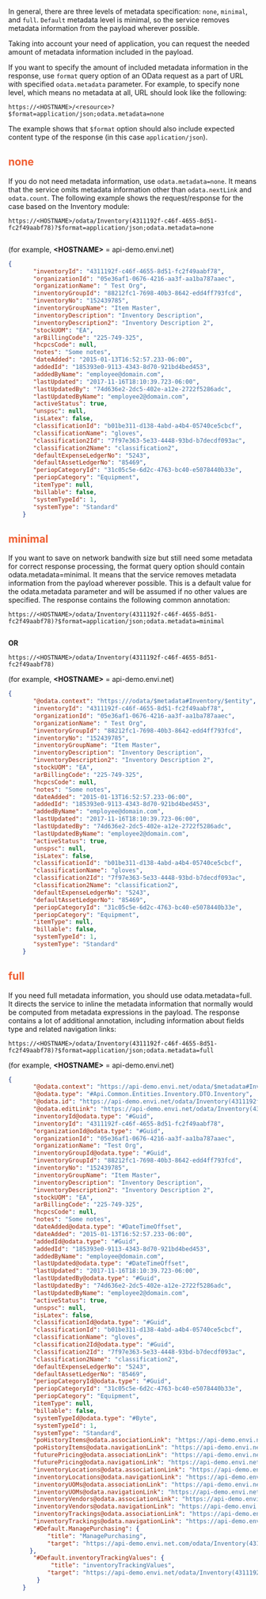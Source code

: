 In general, there are three levels of metadata specification: ```none```, ```minimal```, and ```full```. ```Default``` metadata level is minimal, so the service removes metadata information from the payload wherever possible.

Taking into account your need of application, you can request the needed amount of metadata information included in the payload.

If you want to specify the amount of included metadata information in the response, use ```format``` query option of an OData request as a part of URL with specified ```odata.metadata``` parameter. For example, to specify none level, which means no metadata at all, URL should look like the following:

``` 
https://<HOSTNAME>/<resource>?$format=application/json;odata.metadata=none
```


The example shows that ```$format``` option should also include expected content type of the response (in this case ```application/json```).

## <span style="color: #F05D30">none</span> 

If you do not need metadata information, use ```odata.metadata=none```. It means that the service omits metadata information other than ```odata.nextLink``` and ```odata.count```. The following example shows the request/response for the case based on the Inventory module:


``` title="Request example"
https://<HOSTNAME>/odata/Inventory(4311192f-c46f-4655-8d51-fc2f49aabf78)?$format=application/json;odata.metadata=none
    
```
(for example, **&lt;HOSTNAME&gt;** = api-demo.envi.net)


``` json title="Response example"
{
       "inventoryId": "4311192f-c46f-4655-8d51-fc2f49aabf78",
       "organizationId": "05e36af1-0676-4216-aa3f-aa1ba787aaec",
       "organizationName": " Test Org",
       "inventoryGroupId": "88212fc1-7698-40b3-8642-edd4ff793fcd",
       "inventoryNo": "152439785",
       "inventoryGroupName": "Item Master",
       "inventoryDescription": "Inventory Description",
       "inventoryDescription2": "Inventory Description 2",
       "stockUOM": "EA",
       "arBillingCode": "225-749-325",
       "hcpcsCode": null,
       "notes": "Some notes",
       "dateAdded": "2015-01-13T16:52:57.233-06:00",
       "addedId": "185393e0-9113-4343-8d70-921bd4bed453",
       "addedByName": "employee@domain.com",
       "lastUpdated": "2017-11-16T18:10:39.723-06:00",
       "lastUpdatedBy": "74d636e2-2dc5-402e-a12e-2722f5286adc",
       "lastUpdatedByName": "employee2@domain.com",
       "activeStatus": true,
       "unspsc": null,
       "isLatex": false,
       "classificationId": "b01be311-d138-4abd-a4b4-05740ce5cbcf",
       "classificationName": "gloves",
       "classification2Id": "7f97e363-5e33-4448-93bd-b7decdf093ac",
       "classification2Name": "classification2",
       "defaultExpenseLedgerNo": "5243",
       "defaultAssetLedgerNo": "85469",
       "periopCategoryId": "31c05c5e-6d2c-4763-bc40-e5078440b33e",
       "periopCategory": "Equipment",
       "itemType": null,
       "billable": false,
       "systemTypeId": 1,
       "systemType": "Standard"
    }
```
## <span style="color: #F05D30">minimal</span> 

If you want to save on network bandwith size but still need some metadata for correct response processing, the format query option should contain odata.metadata=minimal. It means that the service removes metadata information from the payload wherever possible. This is a default value for the odata.metadata parameter and will be assumed if no other values are specified. The response contains the following common annotation:


```title="Request example"
https://<HOSTNAME>/odata/Inventory(4311192f-c46f-4655-8d51-fc2f49aabf78)?$format=application/json;odata.metadata=minimal
    
```
**OR**

```
https://<HOSTNAME>/odata/Inventory(4311192f-c46f-4655-8d51-fc2f49aabf78)  
```
(for example, **&lt;HOSTNAME&gt;** = api-demo.envi.net)


``` json title="Response example"
{
       "@odata.context": "https:///odata/$metadata#Inventory/$entity",
       "inventoryId": "4311192f-c46f-4655-8d51-fc2f49aabf78",
       "organizationId": "05e36af1-0676-4216-aa3f-aa1ba787aaec",
       "organizationName": " Test Org",
       "inventoryGroupId": "88212fc1-7698-40b3-8642-edd4ff793fcd",
       "inventoryNo": "152439785",
       "inventoryGroupName": "Item Master",
       "inventoryDescription": "Inventory Description",
       "inventoryDescription2": "Inventory Description 2",
       "stockUOM": "EA",
       "arBillingCode": "225-749-325",
       "hcpcsCode": null,
       "notes": "Some notes",
       "dateAdded": "2015-01-13T16:52:57.233-06:00",
       "addedId": "185393e0-9113-4343-8d70-921bd4bed453",
       "addedByName": "employee@domain.com",
       "lastUpdated": "2017-11-16T18:10:39.723-06:00",
       "lastUpdatedBy": "74d636e2-2dc5-402e-a12e-2722f5286adc",
       "lastUpdatedByName": "employee2@domain.com",
       "activeStatus": true,
       "unspsc": null,
       "isLatex": false,
       "classificationId": "b01be311-d138-4abd-a4b4-05740ce5cbcf",
       "classificationName": "gloves",
       "classification2Id": "7f97e363-5e33-4448-93bd-b7decdf093ac",
       "classification2Name": "classification2",
       "defaultExpenseLedgerNo": "5243",
       "defaultAssetLedgerNo": "85469",
       "periopCategoryId": "31c05c5e-6d2c-4763-bc40-e5078440b33e",
       "periopCategory": "Equipment",
       "itemType": null,
       "billable": false,
       "systemTypeId": 1,
       "systemType": "Standard"
    }
```


## <span style="color: #F05D30">full</span>

If you need full metadata information, you should use odata.metadata=full. It directs the service to inline the metadata information that normally would be computed from metadata expressions in the payload. The response contains a lot of additional annotation, including information about fields type and related navigation links:

```title="Request example"
https://<HOSTNAME>/odata/Inventory(4311192f-c46f-4655-8d51-fc2f49aabf78)?$format=application/json;odata.metadata=full
```
(for example, **&lt;HOSTNAME&gt;** = api-demo.envi.net)

``` json title="Response example"
{
       "@odata.context": "https://api-demo.envi.net/odata/$metadata#Inventory/$entity",
       "@odata.type": "#Api.Common.Entities.Inventory.DTO.Inventory",
       "@odata.id": "https://api-demo.envi.net/odata/Inventory(4311192f-c46f-4655-8d51-fc2f49aabf78)",
       "@odata.editLink": "https://api-demo.envi.net/odata/Inventory(4311192f-c46f-4655-8d51-fc2f49aabf78)",
       "inventoryId@odata.type": "#Guid",
       "inventoryId": "4311192f-c46f-4655-8d51-fc2f49aabf78",
       "organizationId@odata.type": "#Guid",
       "organizationId": "05e36af1-0676-4216-aa3f-aa1ba787aaec",
       "organizationName": "Test Org",
       "inventoryGroupId@odata.type": "#Guid",
       "inventoryGroupId": "88212fc1-7698-40b3-8642-edd4ff793fcd",
       "inventoryNo": "152439785",
       "inventoryGroupName": "Item Master",
       "inventoryDescription": "Inventory Description",
       "inventoryDescription2": "Inventory Description 2",
       "stockUOM": "EA",
       "arBillingCode": "225-749-325",
       "hcpcsCode": null,
       "notes": "Some notes",
       "dateAdded@odata.type": "#DateTimeOffset",
       "dateAdded": "2015-01-13T16:52:57.233-06:00",
       "addedId@odata.type": "#Guid",
       "addedId": "185393e0-9113-4343-8d70-921bd4bed453",
       "addedByName": "employee@domain.com",
       "lastUpdated@odata.type": "#DateTimeOffset",
       "lastUpdated": "2017-11-16T18:10:39.723-06:00",
       "lastUpdatedBy@odata.type": "#Guid",
       "lastUpdatedBy": "74d636e2-2dc5-402e-a12e-2722f5286adc",
       "lastUpdatedByName": "employee2@domain.com",
       "activeStatus": true,
       "unspsc": null,
       "isLatex": false,
       "classificationId@odata.type": "#Guid",
       "classificationId": "b01be311-d138-4abd-a4b4-05740ce5cbcf",
       "classificationName": "gloves",
       "classification2Id@odata.type": "#Guid",
       "classification2Id": "7f97e363-5e33-4448-93bd-b7decdf093ac",
       "classification2Name": "classification2",
       "defaultExpenseLedgerNo": "5243",
       "defaultAssetLedgerNo": "85469",
       "periopCategoryId@odata.type": "#Guid",
       "periopCategoryId": "31c05c5e-6d2c-4763-bc40-e5078440b33e",
       "periopCategory": "Equipment",
       "itemType": null,
       "billable": false,
       "systemTypeId@odata.type": "#Byte",
       "systemTypeId": 1,
       "systemType": "Standard",
       "poHistoryItems@odata.associationLink": "https://api-demo.envi.net/odata/Inventory(4311192f-c46f-4655-8d51-fc2f49aabf78)/poHistoryItems/$ref",
       "poHistoryItems@odata.navigationLink": "https://api-demo.envi.net/odata/Inventory(4311192f-c46f-4655-8d51-fc2f49aabf78)/poHistoryItems",
       "futurePricing@odata.associationLink": "https://api-demo.envi.net/odata/Inventory(4311192f-c46f-4655-8d51-fc2f49aabf78)/futurePricing/$ref",
       "futurePricing@odata.navigationLink": "https://api-demo.envi.net/odata/Inventory(4311192f-c46f-4655-8d51-fc2f49aabf78)/futurePricing",
       "inventoryLocations@odata.associationLink": "https://api-demo.envi.net/odata/Inventory(4311192f-c46f-4655-8d51-fc2f49aabf78)/inventoryLocations/$ref",
       "inventoryLocations@odata.navigationLink": "https://api-demo.envi.net/odata/Inventory(4311192f-c46f-4655-8d51-fc2f49aabf78)/inventoryLocations",
       "inventoryUOMs@odata.associationLink": "https://api-demo.envi.net/odata/Inventory(4311192f-c46f-4655-8d51-fc2f49aabf78)/inventoryUOMs/$ref",
       "inventoryUOMs@odata.navigationLink": "https://api-demo.envi.net/odata/Inventory(4311192f-c46f-4655-8d51-fc2f49aabf78)/inventoryUOMs",
       "inventoryVendors@odata.associationLink": "https://api-demo.envi.net/odata/Inventory(4311192f-c46f-4655-8d51-fc2f49aabf78)/inventoryVendors/$ref",
       "inventoryVendors@odata.navigationLink": "https://api-demo.envi.net/odata/Inventory(4311192f-c46f-4655-8d51-fc2f49aabf78)/inventoryVendors",
       "inventoryTrackings@odata.associationLink": "https://api-demo.envi.net/odata/Inventory(4311192f-c46f-4655-8d51-fc2f49aabf78)/inventoryTrackings/$ref",
       "inventoryTrackings@odata.navigationLink": "https://api-demo.envi.net/odata/Inventory(4311192f-c46f-4655-8d51-fc2f49aabf78)/inventoryTrackings",
       "#Default.ManagePurchasing": {
           "title": "ManagePurchasing",
           "target": "https://api-demo.envi.net.com/odata/Inventory(4311192f-c46f-4655-8d51-fc2f49aabf78)/Default.ManagePurchasing"
      },
       "#Default.inventoryTrackingValues": {
            "title": "inventoryTrackingValues",
           "target": "https://api-demo.envi.net/odata/Inventory(4311192f-c46f-4655-8d51-fc2f49aabf78)/Default.inventoryTrackingValues(facilityId=@facilityId,trackingType=@trackingType)"
        }
    }
```
